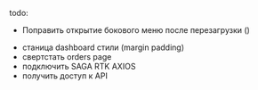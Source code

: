 todo:
+ Поправить открытие бокового меню после перезагрузки ()
- станица dashboard стили (margin padding)
- свертстать orders page
- подключить SAGA RTK AXIOS
- получить доступ к API
